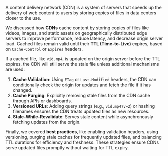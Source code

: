 A content delivery network (CDN) is a system of servers that speeds up the delivery of web content to users by storing copies of files in data centers closer to the use.


We discussed how **CDNs** cache content by storing copies of files like videos, images, and static assets on geographically distributed edge servers to improve performance, reduce latency, and decrease origin server load. Cached files remain valid until their **TTL (Time-to-Live)** expires, based on `Cache-Control` or `Expires` headers.

If a cached file, like `vid.mp4`, is updated on the origin server before the TTL expires, the CDN will still serve the stale file unless additional mechanisms are used:

1. **Cache Validation**: Using `ETag` or `Last-Modified` headers, the CDN can conditionally check the origin for updates and fetch the file if it has changed.
2. **Cache Purging**: Explicitly removing stale files from the CDN cache through APIs or dashboards.
3. **Versioned URLs**: Adding query strings (e.g., `vid.mp4?v=2`) or hashing filenames ensures the CDN treats updated files as new resources.
4. **Stale-While-Revalidate**: Serves stale content while asynchronously fetching updates from the origin.

Finally, we covered **best practices**, like enabling validation headers, using versioning, purging stale caches for frequently updated files, and balancing TTL durations for efficiency and freshness. These strategies ensure CDNs serve updated files promptly without waiting for TTL expiry.